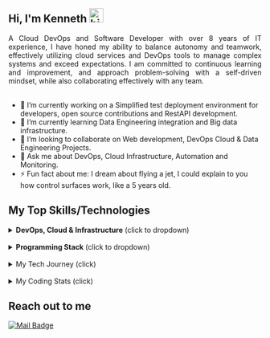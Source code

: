 ## Hi, I'm Kenneth <img src="https://user-images.githubusercontent.com/1303154/88677602-1635ba80-d120-11ea-84d8-d263ba5fc3c0.gif" width="28px" height="28px" alt="hi">

<div style="text-align: justify">
A Cloud DevOps and Software Developer with over 8 years of IT experience, I have honed my ability to balance autonomy and teamwork, effectively utilizing cloud services and DevOps tools to manage complex systems and exceed expectations. I am committed to continuous learning and improvement, and approach problem-solving with a self-driven mindset, while also collaborating effectively with any team.
</div>

<br />

- 🔭 I’m currently working on a Simplified test deployment environment for developers, open source contributions and RestAPI development.
- 🌱 I’m currently learning Data Engineering integration and Big data infrastructure.
- 👯 I’m looking to collaborate on Web development, DevOps Cloud & Data Engineering Projects.
- 💬 Ask me about DevOps, Cloud Infrastructure, Automation and Monitoring.
- ⚡ Fun fact about me: I dream about flying a jet, I could explain to you how control surfaces work, like a 5 years old.

## My Top Skills/Technologies

<details>
<summary>
<b>DevOps, Cloud & Infrastructure</b> (click to dropdown)
</summary>

#### Cloud Services

[![AWS Cloud Badge](https://img.shields.io/badge/-Amazon%20Web%20Services-232F3E?style=for-the-badge&labelColor=black&logo=amazon-aws&logoColor=FF9900)](#)
[![Azure Badge](https://img.shields.io/badge/-Microsoft%20Azure-0089D6?style=for-the-badge&labelColor=black&logo=microsoft-azure&logoColor=white)](#)
[![Google Cloud Badge](https://img.shields.io/badge/-Google%20Cloud-4285F4?style=for-the-badge&labelColor=black&logo=google-cloud&logoColor=4285F4)](#)

#### CI/CD

[![Jenkins Badge](https://img.shields.io/badge/-Jenkins-D24939?style=for-the-badge&labelColor=black&logo=jenkins&logoColor=white)](#)
[![GitLab Badge](https://img.shields.io/badge/-GitLab-FCA121?style=for-the-badge&labelColor=black&logo=gitlab&logoColor=white)](#)
[![GitHub Actions Badge](https://img.shields.io/badge/-GitHub%20Actions-2088FF?style=for-the-badge&labelColor=black&logo=github-actions&logoColor=white)](#)

#### Microservices and Containerization

[![Docker Badge](https://img.shields.io/badge/-Docker-2496ED?style=for-the-badge&labelColor=black&logo=docker&logoColor=white)](#)
[![Kubernetes Badge](https://img.shields.io/badge/-Kubernetes-326CE5?style=for-the-badge&labelColor=black&logo=kubernetes&logoColor=white)](#)

#### Infrastructure as Code & Configuration Management

[![Terraform Badge](https://img.shields.io/badge/-Terraform-623CE4?style=for-the-badge&labelColor=black&logo=terraform&logoColor=white)](#)
[![Ansible Badge](https://img.shields.io/badge/-Ansible-EE0000?style=for-the-badge&labelColor=black&logo=ansible&logoColor=white)](#)
[![Helm Badge](https://img.shields.io/badge/-Helm-277A9F?style=for-the-badge&labelColor=black&logo=helm&logoColor=white)](#)

#### Server Management & Monitoring

[![Linux Badge](https://img.shields.io/badge/-Linux-FCC624?style=for-the-badge&labelColor=black&logo=linux&logoColor=white)](#)
[![Bash Scripting Badge](https://img.shields.io/badge/-Bash%20Scripting-4EAA25?style=for-the-badge&labelColor=black&logo=gnu-bash&logoColor=white)](#)
[![Prometheus-Grafana Badge](https://img.shields.io/badge/-Prometheus--Grafana-4D4D4D?style=for-the-badge&labelColor=black&logo=grafana&logoColor=F46800)](#)

</details>

<br />

<details>
<summary>
<b>Programming Stack</b> (click to dropdown)
</summary>

#### Languages

[![Python Badge](https://img.shields.io/badge/-Python-3776AB?style=for-the-badge&labelColor=black&logo=python&logoColor=white)](#)
[![Javascript Badge](https://img.shields.io/badge/-Javascript-F0DB4F?style=for-the-badge&labelColor=black&logo=javascript&logoColor=F0DB4F)](#)
[![TypeScript Badge](https://img.shields.io/badge/-TypeScript-3178C6?style=for-the-badge&labelColor=black&logo=typescript&logoColor=3178C6)](#)

#### Backend Frameworks

[![Node.js Badge](https://img.shields.io/badge/-Node.js-339933?style=for-the-badge&labelColor=black&logo=node.js&logoColor=white)](#)
[![Express Badge](https://img.shields.io/badge/-Express-000000?style=for-the-badge&labelColor=white&logo=express&logoColor=white)](#)
[![Nest.js Badge](https://img.shields.io/badge/-Nest.js-E0234E?style=for-the-badge&labelColor=black&logo=nestjs&logoColor=E0234E)](#)

[![FastAPI Badge](https://img.shields.io/badge/-FastAPI-009688?style=for-the-badge&labelColor=black&logo=fastapi&logoColor=009688)](#)
[![Flask Badge](https://img.shields.io/badge/-Flask-000000?style=for-the-badge&labelColor=black&logo=flask&logoColor=white)](#)
[![Django Badge](https://img.shields.io/badge/-Django-092E20?style=for-the-badge&labelColor=black&logo=django&logoColor=white)](#)

#### Frontend Frameworks

[![React Badge](https://img.shields.io/badge/-React-61DAFB?style=for-the-badge&labelColor=black&logo=react&logoColor=61DAFB)](#)
[![Next.js Badge](https://img.shields.io/badge/-Next.js-000000?style=for-the-badge&labelColor=black&logo=next.js&logoColor=000000)](#)

#### Databases and ORMs

[![SQL Badge](https://img.shields.io/badge/-SQL-003B57?style=for-the-badge&labelColor=black&logo=sql&logoColor=white)](#)
[![SQL Server Badge](https://img.shields.io/badge/-SQL%20Server-CC2927?style=for-the-badge&labelColor=black&logo=microsoft-sql-server&logoColor=CC2927)](#)
[![Postgres Badge](https://img.shields.io/badge/-PostgreSQL-336791?style=for-the-badge&labelColor=black&logo=postgresql&logoColor=white)](#)

[![MongoDB Badge](https://img.shields.io/badge/-MongoDB-47A248?style=for-the-badge&labelColor=black&logo=mongodb&logoColor=47A248)](#)
[![Redis Badge](https://img.shields.io/badge/-Redis-DC382D?style=for-the-badge&labelColor=black&logo=redis&logoColor=DC382D)](#)

[![Prisma Badge](https://img.shields.io/badge/-Prisma-2D3748?style=for-the-badge&labelColor=black&logo=prisma&logoColor=2D3748)](#)
[![Mongoose Badge](https://img.shields.io/badge/-Mongoose-880000?style=for-the-badge&labelColor=black&logo=mongoose&logoColor=880000)](#)

#### Tools

[![Git/GitHub Badge](https://img.shields.io/badge/-Git/GitHub-F05032?style=for-the-badge&labelColor=black&logo=git&logoColor=white)](#)
[![Agile/Scrum Badge](https://img.shields.io/badge/-Agile/Scrum-0093D0?style=for-the-badge&labelColor=black&logo=agile&logoColor=white)](#)

</details>

<br />

<details>
<summary>
My Tech Journey (click)
</summary>
<br />
<div style="text-align: justify">
After 3 years of experience working on engineering projects, I made a career transition to Software development, DevOps and cloud computing in 2016, giving me the opportunity to finally explore my deeply-rooted interest in technology that had remained latent until then. I am super passionate about technology and problem-solving, and have a lifelong learning attitude as a personal culture. 
</div>
<br />
<div style="text-align: justify">
My programming expertise includes JavaScript, Node.js, React, Express, MongoDB, Python, Flask, and MySQL. I have hands-on DevOps experience working with CI/CD pipelines, cloud services, Docker, Kubernetes, and RESTful APIs. Additionally, I have a strong understanding of AWS and Azure cloud ecosystems, and I am proficient in infrastructure as code using Terraform and CloudFormation, configuration management with Ansible and scripting and automation using Bash and Python.
</div>
<br />
<div style="text-align: justify">
In addition, I have a proven record of team collaboration and effective communication, a very solid experience using Linux and windows servers, git version control, as well as in-depth understanding of virtualization, load balancing, certificates, and routing. My best asset yet is my ability to learn fast, aptitude for continuously improvement and staying up to date with new technologies and industry best practices.
</div>
</details>

<br />

<details>
<summary>
My Coding Stats (click)
</summary>
<br />
<p align="center">
    <img src="https://wakatime.com/share/@e00ffb18-339e-46cf-bc5c-f7a3b03ed8e7/6c0909c4-2b85-460c-8f23-c3928565d1a5.svg" height="400"/>
</p>
<!--START_SECTION:waka-->
<!--END_SECTION:waka-->
</details>

## Reach out to me

[![Mail Badge](https://img.shields.io/badge/-kenneth.ugo15@gmail.com-c0392b?style=flat&labelColor=c0392b&logo=gmail&logoColor=white)](mailto:kenneth.ugo15@gmail.com)
